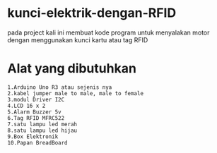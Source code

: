 # kunci-elektrik-dengan-RFID
pada project kali ini membuat kode program untuk menyalakan motor dengan menggunakan kunci kartu atau tag RFID

# Alat yang dibutuhkan
```
1.Arduino Uno R3 atau sejenis nya
2.kabel jumper male to male, male to female 
3.modul Driver I2C 
4.LCD 16 x 2
5.Alarm Buzzer 5v
6.Tag RFID MFRC522
7.satu lampu led merah 
8.satu lampu led hijau
9.Box Elektronik
10.Papan BreadBoard
```
